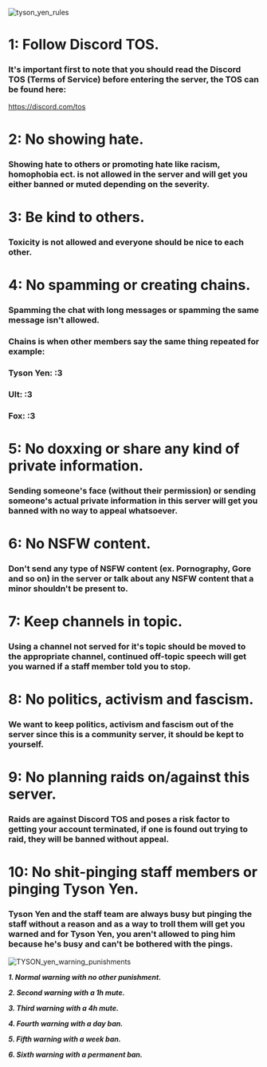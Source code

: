 ![tyson_yen_rules](https://github.com/FoxTheRigger/tyson-cord-rules/assets/103516887/b33075e4-8337-4967-a655-b72b1bc14502)

# 1: Follow Discord TOS.
### It's important first to note that you should read the Discord TOS (Terms of Service) before entering the server, the TOS can be found here:
https://discord.com/tos

# 2: No showing hate.
### Showing hate to others or promoting hate like racism, homophobia ect. is not allowed in the server and will get you either banned or muted depending on the severity.

# 3: Be kind to others.
### Toxicity is not allowed and everyone should be nice to each other.

# 4: No spamming or creating chains.
### Spamming the chat with long messages or spamming the same message isn't allowed.
### Chains is when other members say the same thing repeated for example:

### Tyson Yen: :3
### Ult: :3
### Fox: :3

# 5: No doxxing or share any kind of private information.
### Sending someone's face (without their permission) or sending someone's actual private information in this server will get you banned with no way to appeal whatsoever.

# 6: No NSFW content.
### Don't send any type of NSFW content (ex. Pornography, Gore and so on) in the server or talk about any NSFW content that a minor shouldn't be present to.

# 7: Keep channels in topic.
### Using a channel not served for it's topic should be moved to the appropriate channel, continued off-topic speech will get you warned if a staff member told you to stop.

# 8: No politics, activism and fascism.
### We want to keep politics, activism and fascism out of the server since this is a community server, it should be kept to yourself.

# 9: No planning raids on/against this server.
### Raids are against Discord TOS and poses a risk factor to getting your account terminated, if one is found out trying to raid, they will be banned without appeal.

# 10: No shit-pinging staff members or pinging Tyson Yen.
### Tyson Yen and the staff team are always busy but pinging the staff without a reason and as a way to troll them will get you warned and for Tyson Yen, you aren't allowed to ping him because he's busy and can't be bothered with the pings.

![TYSON_yen_warning_punishments](https://github.com/FoxTheRigger/tyson-cord-rules/assets/103516887/3313735b-2713-4667-9a32-33981549e07b)

***1. Normal warning with no other punishment.***


***2. Second warning with a 1h mute.***


***3. Third warning with a 4h mute.***


***4. Fourth warning with a day ban.***


***5. Fifth warning with a week ban.***


***6. Sixth warning with a permanent ban.***

